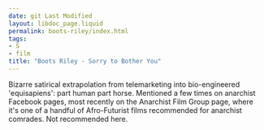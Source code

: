 ```yaml
---
date: git Last Modified
layout: libdoc_page.liquid
permalink: boots-riley/index.html
tags:
- S
- film
title: "Boots Riley - Sorry to Bother You"
---
```


Bizarre satirical extrapolation from telemarketing into bio-engineered 'equisapiens': part human part horse. Mentioned a few times on anarchist Facebook pages, most recently on the Anarchist Film Group page, where it's one of a handful of Afro-Futurist films recommended for anarchist comrades. Not recommended here.